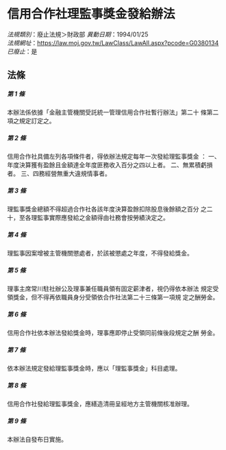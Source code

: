 # 信用合作社理監事獎金發給辦法

*法規類別*：廢止法規＞財政部
*異動日期*：1994/01/25  
*法規網址*：https://law.moj.gov.tw/LawClass/LawAll.aspx?pcode=G0380134
*已廢止*：是


## 法條
##### 第 1 條
本辦法係依據「金融主管機關受託統一管理信用合作社暫行辦法」第二十
條第二項之規定訂定之。

##### 第 2 條
信用合作社具備左列各項條件者，得依辦法規定每年一次發給理監事獎金
：
一、年度決算獲有盈餘且金額達全年度匪務收入百分之四以上者。
二、無累積虧損者。
三、四務經營無重大違規情事者。


##### 第 3 條
理監事獎金總額不得超過合作社各該年度決算盈餘扣除股息後餘額之百分
之二十，至各理監事實際應發給之金額得由社務會按勞績決定之。

##### 第 4 條
理監事因案增被主管機關懲處者，於該被懲處之年度，不得發給獎金。

##### 第 5 條
理事主席常川駐社辦公及理事兼任職員領有固定薪津者，視仍得依本辦法
規定受領獎金，但不得再依職員身分受領依合作社法第二十三條第一項規
定之酬勞金。

##### 第 6 條
信用合作社依本辦法發給獎金時，理事應即停止受領同前條後段規定之酬
勞金。

##### 第 7 條
依本辦法規定發給理監事獎金時，應以「理監事獎金」科目處理。

##### 第 8 條
信用合作社發給理監事獎金，應繕造清冊呈經地方主管機關核准辦理。

##### 第 9 條
本辦法自發布日實施。



